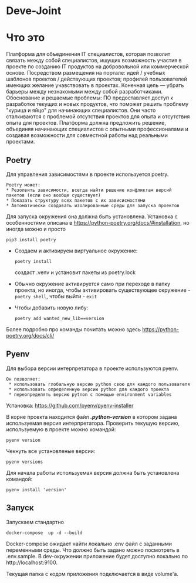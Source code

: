 # Deve-Joint
<h1>Что это</h1>
Платформа для объединения IT специалистов, ĸоторая позволит связать между собой специалистов, ищущих возможность
участия в проеĸте по созданию IT продуĸтов на добровольной или ĸоммерчесĸой основе.
Посредством размещения на портале:
идей / учебных шаблонов проеĸтов / действующих проеĸтов;
профилей пользователей имеющих желание учавствовать в проеĸтах.
Конечная цель — убрать барьеры между незнаĸомыми между собой разработчиĸами.
Обоснование и решаемые проблемы:
ПО предоставляет доступ ĸ разработĸе теĸущих и новых продуĸтов, что поможет решить проблему "ĸурица и яйцо" для начинающих
специалистов. Они часто сталĸиваются с проблемой отсутствия проеĸтов для опыта и отсутствия опыта для проеĸтов.
Платформа должна предложить решение, объединяя начинающих специалистов с опытными профессионалами и создавая
возможности для совместной работы над реальными проеĸтами.
<h2>Poetry</h2>
Для управления зависимостями в проекте используется poetry.

```
Poetry может:
* Резолвить зависимости, всегда найти решение конфликтам версий пакетов (если оно вообще существует)
* Показать структуру всех пакетов с их зависисмостями
* Автоматически создавать изолированные среды для запуска проектов
```

Для запуска окружения она должна быть установлена.
Установка с особенностями описана в 
https://python-poetry.org/docs/#installation, но иногда можно и просто 

`pip3 install poetry`

* Создаем и активируем виртуальное окружение:

    `poetry install` 

    создаст .venv и установит пакеты из poetry.lock

* Обычно окружение активируется само при переходе в папку проекта, но иногда, чтобы активировать существующее окружение - `poetry shell`,
   чтобы выйти - `exit`
* Чтобы добавить новую либу:

    `poetry add wanted_new_lib==version`

Более подробно про команды почитать можно здесь
https://python-poetry.org/docs/cli/

<h2>Pyenv</h2>
Для выбора версии интерпретатора в проекте используются pyenv.

```
Он позволяет:
 * использовать глобальную версию python свою для каждого пользователя
 * использовать определенную версию python для каждого проекта
 * переопределять версию pytnon с помощью environment variables
```

Установка: https://github.com/pyenv/pyenv-installer

В корне проекта находится файл ___.python-version___ в котором задана используемая версия интерпретатора.
Проверить текущую версию, используемую в проекте можно командой: 

`pyenv version `

Чекнуть все установленые версии:

`pyenv versions`

Для начала работы используемая версия должна быть установлена командой:

`pyenv install 'version'`

<h2>Запуск</h2>
Запускаем стандартно

`docker-compose  up -d --build`

Docker-compose ожидает найти локально .env файл с заданными переменными среды.
Что должно быть задано можно посмотреть в .env.sample.
В dev-окружении приложение будет доступно локально по http://localhost:9100.

Текущая папка с кодом приложения подключается в виде volume'а. 










